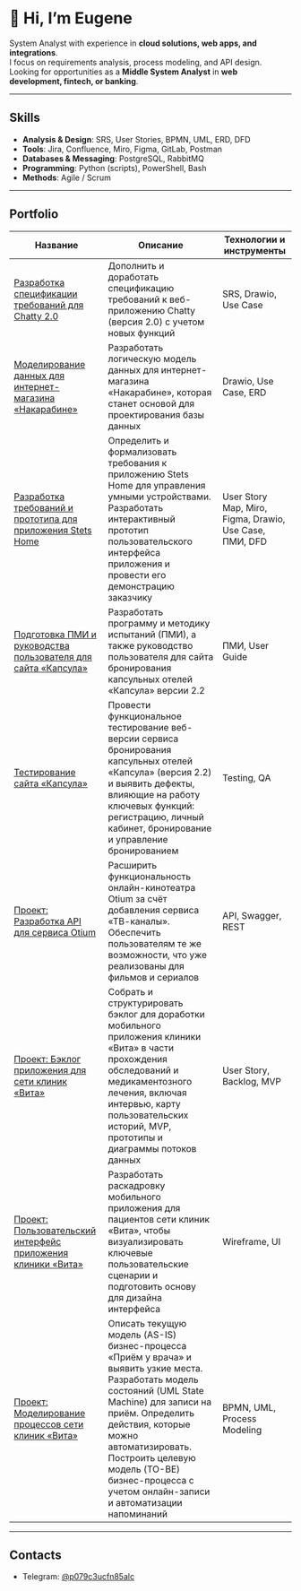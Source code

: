 # 👋 Hi, I’m Eugene

System Analyst with experience in **cloud solutions, web apps, and integrations**.  
I focus on requirements analysis, process modeling, and API design.  
Looking for opportunities as a **Middle System Analyst** in **web development, fintech, or banking**.

---

## Skills

- **Analysis & Design**: SRS, User Stories, BPMN, UML, ERD, DFD  
- **Tools**: Jira, Confluence, Miro, Figma, GitLab, Postman  
- **Databases & Messaging**: PostgreSQL, RabbitMQ  
- **Programming**: Python (scripts), PowerShell, Bash  
- **Methods**: Agile / Scrum  

---

## Portfolio

| Название | Описание | Технологии и инструменты |
|----------|----------|--------------------------|
| [Разработка спецификации требований для Chatty 2.0](https://github.com/boxkzn/portfolio_akimov_e/tree/1ef3af05c07011c3e312a29902dbf8b88e18d1ab/chatty) | Дополнить и доработать спецификацию требований к веб-приложению Chatty (версия 2.0) с учетом новых функций | SRS, Drawio, Use Case |
| [Моделирование данных для интернет-магазина «Накарабине»](https://github.com/boxkzn/portfolio_akimov_e/tree/1ef3af05c07011c3e312a29902dbf8b88e18d1ab/nakarabine) | Разработать логическую модель данных для интернет-магазина «Накарабине», которая станет основой для проектирования базы данных | Drawio, Use Case, ERD |
| [Разработка требований и прототипа для приложения Stets Home](https://github.com/boxkzn/portfolio_akimov_e/tree/1ef3af05c07011c3e312a29902dbf8b88e18d1ab/stats-home) | Определить и формализовать требования к приложению Stets Home для управления умными устройствами. Разработать интерактивный прототип пользовательского интерфейса приложения и провести его демонстрацию заказчику | User Story Map, Miro, Figma, Drawio, Use Case, ПМИ, DFD |
| [Подготовка ПМИ и руководства пользователя для сайта «Капсула»](https://github.com/boxkzn/portfolio_akimov_e/tree/628e62de7bba8da92677c6421f9a61b66c3da6e6/capsula) | Разработать программу и методику испытаний (ПМИ), а также руководство пользователя для сайта бронирования капсульных отелей «Капсула» версии 2.2 | ПМИ, User Guide |
| [Тестирование сайта «Капсула»](https://github.com/boxkzn/portfolio_akimov_e/tree/628e62de7bba8da92677c6421f9a61b66c3da6e6/capsula) | Провести функциональное тестирование веб-версии сервиса бронирования капсульных отелей «Капсула» (версия 2.2) и выявить дефекты, влияющие на работу ключевых функций: регистрацию, личный кабинет, бронирование и управление бронированием | Testing, QA |
| [Проект: Разработка API для сервиса Otium](https://github.com/boxkzn/portfolio_akimov_e/tree/97b74fc2265090710a06085ceeaa76cdc94b166f/otium) | Расширить функциональность онлайн-кинотеатра Otium за счёт добавления сервиса «ТВ-каналы». Обеспечить пользователям те же возможности, что уже реализованы для фильмов и сериалов | API, Swagger, REST |
| [Проект: Бэклог приложения для сети клиник «Вита»](https://github.com/boxkzn/portfolio_akimov_e/tree/97b74fc2265090710a06085ceeaa76cdc94b166f/vita) | Собрать и структурировать бэклог для доработки мобильного приложения клиники «Вита» в части прохождения обследований и медикаментозного лечения, включая интервью, карту пользовательских историй, MVP, прототипы и диаграммы потоков данных | User Story, Backlog, MVP |
| [Проект: Пользовательский интерфейс приложения клиники «Вита»](https://github.com/boxkzn/portfolio_akimov_e/tree/97b74fc2265090710a06085ceeaa76cdc94b166f/vita) | Разработать раскадровку мобильного приложения для пациентов сети клиник «Вита», чтобы визуализировать ключевые пользовательские сценарии и подготовить основу для дизайна интерфейса | Wireframe, UI |
| [Проект: Моделирование процессов сети клиник «Вита»](https://github.com/boxkzn/portfolio_akimov_e/tree/97b74fc2265090710a06085ceeaa76cdc94b166f/vita) | Описать текущую модель (AS-IS) бизнес-процесса «Приём у врача» и выявить узкие места. Разработать модель состояний (UML State Machine) для записи на приём. Определить действия, которые можно автоматизировать. Построить целевую модель (TO-BE) бизнес-процесса с учетом онлайн-записи и автоматизации напоминаний | BPMN, UML, Process Modeling |

---

## Contacts

- Telegram: [@p079c3ucfn85alc](https://t.me/p079c3ucfn85alc)
